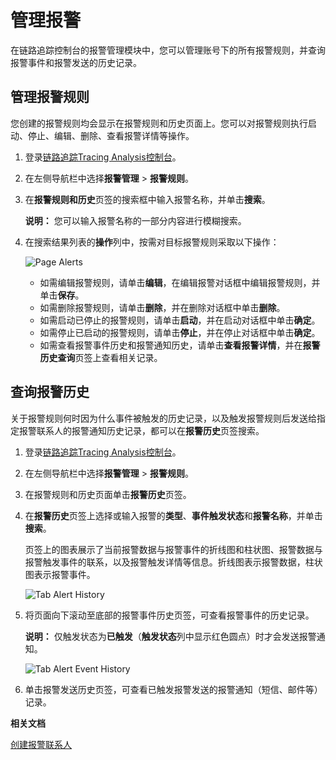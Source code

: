 # 管理报警

在链路追踪控制台的报警管理模块中，您可以管理账号下的所有报警规则，并查询报警事件和报警发送的历史记录。

## 管理报警规则

您创建的报警规则均会显示在报警规则和历史页面上。您可以对报警规则执行启动、停止、编辑、删除、查看报警详情等操作。

1.  登录[链路追踪Tracing Analysis控制台](https://tracing-sg.console.aliyun.com/)。

2.  在左侧导航栏中选择**报警管理** \> **报警规则**。

3.  在**报警规则和历史**页签的搜索框中输入报警名称，并单击**搜索**。

    **说明：** 您可以输入报警名称的一部分内容进行模糊搜索。

4.  在搜索结果列表的**操作**列中，按需对目标报警规则采取以下操作：

    ![Page Alerts](http://static-aliyun-doc.oss-cn-hangzhou.aliyuncs.com/assets/img/152335/156136928043290_zh-CN.png)

    -   如需编辑报警规则，请单击**编辑**，在编辑报警对话框中编辑报警规则，并单击**保存**。
    -   如需删除报警规则，请单击**删除**，并在删除对话框中单击**删除**。
    -   如需启动已停止的报警规则，请单击**启动**，并在启动对话框中单击**确定**。
    -   如需停止已启动的报警规则，请单击**停止**，并在停止对话框中单击**确定**。
    -   如需查看报警事件历史和报警通知历史，请单击**查看报警详情**，并在**报警历史查询**页签上查看相关记录。

## 查询报警历史

关于报警规则何时因为什么事件被触发的历史记录，以及触发报警规则后发送给指定报警联系人的报警通知历史记录，都可以在**报警历史**页签搜索。

1.  登录[链路追踪Tracing Analysis控制台](https://tracing-sg.console.aliyun.com/)。

2.  在左侧导航栏中选择**报警管理** \> **报警规则**。

3.  在报警规则和历史页面单击**报警历史**页签。

4.  在**报警历史**页签上选择或输入报警的**类型**、**事件触发状态**和**报警名称**，并单击**搜索**。

    页签上的图表展示了当前报警数据与报警事件的折线图和柱状图、报警数据与报警触发事件的联系，以及报警触发详情等信息。折线图表示报警数据，柱状图表示报警事件。

    ![Tab Alert History](http://static-aliyun-doc.oss-cn-hangzhou.aliyuncs.com/assets/img/152335/156136928143291_zh-CN.png)

5.  将页面向下滚动至底部的报警事件历史页签，可查看报警事件的历史记录。

    **说明：** 仅触发状态为**已触发**（**触发状态**列中显示红色圆点）时才会发送报警通知。

    ![Tab Alert Event History](http://static-aliyun-doc.oss-cn-hangzhou.aliyuncs.com/assets/img/152335/156136928143292_zh-CN.png)

6.  单击报警发送历史页签，可查看已触发报警发送的报警通知（短信、邮件等）记录。


**相关文档**  


[创建报警联系人](/intl.zh-CN/控制台操作/报警管理/创建报警联系人.md)


